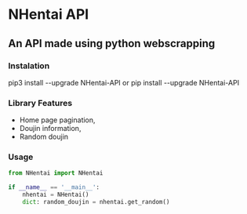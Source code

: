 # NHentai API
## An API made using python webscrapping

### Instalation
 pip3 install --upgrade NHentai-API or pip install --upgrade NHentai-API

### Library Features

 - Home page pagination,
 - Doujin information,
 - Random doujin

### Usage

```python
from NHentai import NHentai

if __name__ == '__main__':
    nhentai = NHentai()
    dict: random_doujin = nhentai.get_random()
```
